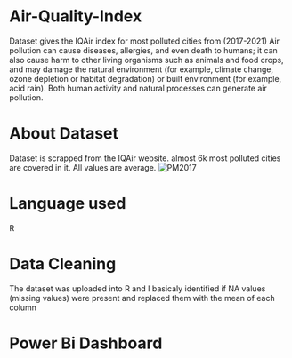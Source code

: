 # Air-Quality-Index
Dataset gives the IQAir index for most polluted cities from (2017-2021)
Air pollution can cause diseases, allergies, and even death to humans; it can also cause harm to other living organisms such as animals and food crops, and may damage the natural environment (for example, climate change, ozone depletion or habitat degradation) or built environment (for example, acid rain). Both human activity and natural processes can generate air pollution.
# About Dataset
Dataset is scrapped from the IQAir website.
almost 6k most polluted cities are covered in it.
All values are average.
![PM2017](https://user-images.githubusercontent.com/101889570/168637163-a3c86991-c8b1-4a05-b962-a9a2ad5bd199.png)

# Language used
R
# Data Cleaning
The dataset was uploaded into R and I basicaly identified if NA values (missing values) were present and replaced them with the mean of each column
# Power Bi Dashboard


